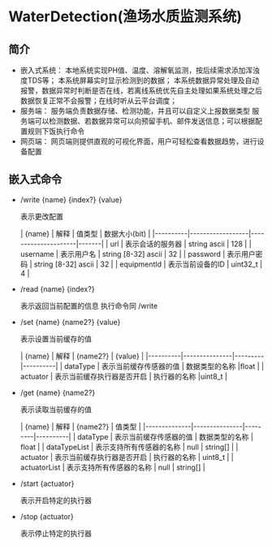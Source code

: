 # WaterDetection(渔场水质监测系统)

## 简介

- 嵌入式系统：
  本地系统实现PH值、温度、溶解氧监测，按后续需求添加浑浊度TDS等；
  本系统屏幕实时显示检测到的数据；
  本系统数据异常处理及自动报警，数据异常时判断是否在线，若离线系统优先自主处理如果系统处理之后数据恢复正常不会报警；在线时听从云平台调度；
- 服务端：
  服务端负责数据存储、检测功能，并且可以自定义上报数据类型
  服务端可以检测数据、若数据异常可以向预留手机、邮件发送信息；可以根据配置规则下饭执行命令
- 网页端：
  网页端则提供直观的可视化界面，用户可轻松查看数据趋势，进行设备配置

## 嵌入式命令

- /write {name} {index?} {value}

  表示更改配置

  | {name}   | 解释               | 值类型                 | 数据大小(bit) |
                |----------|------------------|---------------------|-------|
  | url      | 表示会话的服务器         | string ascii          | 128    |
  | username | 表示用户名            | string [8-32] ascii   | 32      |
  | password | 表示用户密码           | string [8-32] ascii   | 32       |
  | equipmentId | 表示当前设备的ID        | uint32_t              | 4         |


- /read {name} {index?}

  表示返回当前配置的信息 执行命令同 /write

- /set {name} {name2?} {value}

  表示设置当前缓存的值

  | {name} | 解释 |  {name2?} | {value} |
                |----------|---------------|---------|----------|
  | dataType | 表示当前缓存传感器的值 |  数据类型的名称  |float |
  | actuator | 表示当前缓存执行器是否开启 |  执行器的名称   |uint8_t |

- /get {name} {name2?}

  表示读取当前缓存的值

  | {name}       | 解释            | {name2?} | 值类型      |
        |--------------|---------------|---------|----------|
  | dataType     | 表示当前缓存传感器的值   | 数据类型的名称  | float    | 
  | dataTypeList | 表示支持所有传感器的名称  | null     | string[] |
  | actuator     | 表示当前缓存执行器是否开启 | 执行器的名称   | uint8_t  | 
  | actuatorList | 表示支持所有传感器的名称  |  null     | string[] |

- /start {actuator}

  表示开启特定的执行器

- /stop {actuator}

  表示停止特定的执行器
